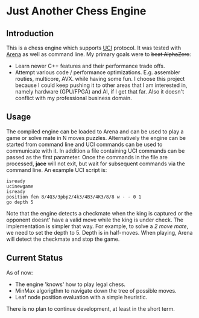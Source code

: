 # Just Another Chess Engine

## Introduction
  This is a chess engine which supports [UCI](http://wbec-ridderkerk.nl/html/UCIProtocol.html) protocol. It was tested with [Arena](http://www.playwitharena.de/) as well as command line.
  My primary goals were to ~~beat AlphaZero~~:
  * Learn newer C++ features and their performance trade offs.
  * Attempt various code / performance optimizations. E.g. assembler routies, multicore, AVX.
  while having some fun. I choose this project because I could keep pushing it to other areas that I am interested in, namely hardware (GPU/FPGA) and AI, if I get that far. Also it doesn't conflict with my professional business domain.
  
## Usage  
  The compiled engine can be loaded to Arena and can be used to play a game or solve mate in N moves puzzles.
  Alternatively the engine can be started from command line and UCI commands can be used to communicate with it. In addition a file containing UCI commands can be passed as the first parameter. Once the commands in the file are processed, __jace__ will not exit, but wait for subsequent commands via the command line.
  An example UCI script is:
```uci
isready
ucinewgame
isready
position fen 8/4Q3/3pbp2/4k3/4B3/4K3/8/8 w - - 0 1
go depth 5
```
  Note that the engine detects a checkmate when the king is captured or the opponent doesnt' have a valid move while the king is under check. The implementation is simpler that way. For example, to solve a *2 move mate*, we need to set the depth to 5. Depth is in half-moves. When playing, Arena will detect the checkmate and stop the game.

## Current Status
As of now:
 * The engine 'knows' how to play legal chess.
 * MinMax algorigthm to navigate down the tree of possible moves.
 * Leaf node position evaluation with a simple heuristic.

There is no plan to continue development, at least in the short term.

